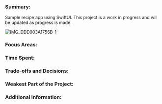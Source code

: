 ### Summary: 
Sample recipe app using SwiftUI. This project is a work in progress and will be updated as progress is made. 

![IMG_DDD903A1756B-1](https://github.com/user-attachments/assets/0729a157-59de-465b-8171-045af46067b5)



### Focus Areas: 

### Time Spent: 

### Trade-offs and Decisions: 

### Weakest Part of the Project: 

### Additional Information: 
